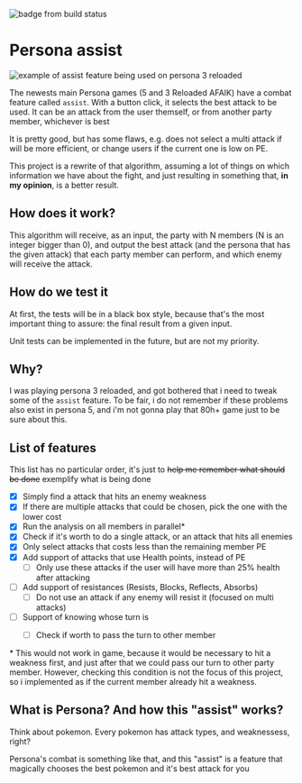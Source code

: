 ![badge from build status](https://github.com/michelonfelipe/persona-assist/actions/workflows/build.yml/badge.svg?branch=main)

# Persona assist

![example of assist feature being used on persona 3 reloaded](./persona-assist.gif)

The newests main Persona games (5 and 3 Reloaded AFAIK) have a combat feature called `assist`. With a button click, it selects the best attack to be used. It can be an attack from the user themself, or from another party member, whichever is best

It is pretty good, but has some flaws, e.g. does not select a multi attack if will be more efficient, or change users if the current one is low on PE.

This project is a rewrite of that algorithm, assuming a lot of things on which information we have about the fight, and just resulting in something that, **in my opinion**, is a better result.

## How does it work?

This algorithm will receive, as an input, the party with N members (N is an integer bigger than 0), and output the best attack (and the persona that has the given attack) that each party member can perform, and which enemy will receive the attack.


## How do we test it

At first, the tests will be in a black box style, because that's the most important thing to assure: the final result from a given input.

Unit tests can be implemented in the future, but are not my priority.

## Why?

I was playing persona 3 reloaded, and got bothered that i need to tweak some of the `assist` feature. To be fair, i do not remember if these problems also exist in persona 5, and i'm not gonna play that 80h+ game just to be sure about this.


## List of features
This list has no particular order, it's just to ~~help me remember what should be done~~ exemplify what is being done

- [x] Simply find a attack that hits an enemy weakness
- [x] If there are multiple attacks that could be chosen, pick the one with the lower cost
- [x] Run the analysis on all members in parallel*
- [x] Check if it's worth to do a single attack, or an attack that hits all enemies
- [x] Only select attacks that costs less than the remaining member PE
- [x] Add support of attacks that use Health points, instead of PE
  - [ ] Only use these attacks if the user will have more than 25% health after attacking
- [ ] Add support of resistances (Resists, Blocks, Reflects, Absorbs)
  - [ ] Do not use an attack if any enemy will resist it (focused on multi attacks)
- [ ] Support of knowing whose turn is
  - [ ] Check if worth to pass the turn to other member


\* This would not work in game, because it would be necessary to hit a weakness first, and just after that we could pass our turn to other party member. However, checking this condition is not the focus of this project, so i implemented as if the current member already hit a weakness.

## What is Persona? And how this "assist" works?

Think about pokemon. Every pokemon has attack types, and weaknessess, right?

Persona's combat is something like that, and this "assist" is a feature that magically chooses the best pokemon and it's best attack for you
